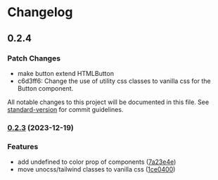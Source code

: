 # Changelog

## 0.2.4

### Patch Changes

- make button extend HTMLButton
- c6d3ff6: Change the use of utility css classes to vanilla css for the Button component.

All notable changes to this project will be documented in this file. See [standard-version](https://github.com/conventional-changelog/standard-version) for commit guidelines.

### [0.2.3](https://github.com/ElianCodes/brutal-ui/compare/v0.2.2...v0.2.3) (2023-12-19)

### Features

- add undefined to color prop of components ([7a23e4e](https://github.com/ElianCodes/brutal-ui/commit/7a23e4e3f9c137c5a13888dd04aec725b7d39acf))
- move unocss/tailwind classes to vanilla css ([1ce0400](https://github.com/ElianCodes/brutal-ui/commit/1ce0400a1001dbc8deaad9a287dd94e2a8885511))

